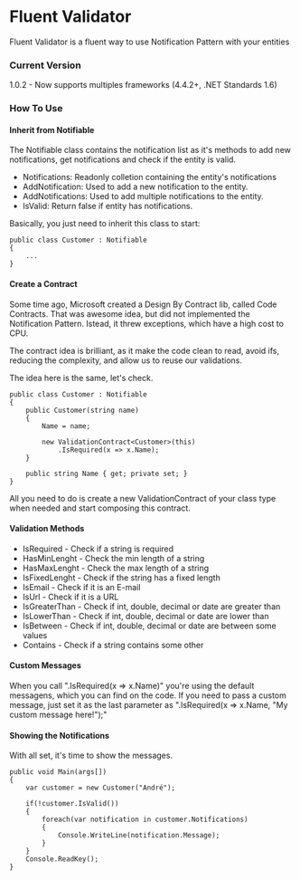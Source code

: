 # Fluent Validator
Fluent Validator is a fluent way to use Notification Pattern with your entities

### Current Version
1.0.2 - Now supports multiples frameworks (4.4.2+, .NET Standards 1.6)

### How To Use
#### Inherit from Notifiable
The Notifiable class contains the notification list as it's methods to add new notifications, get notifications and check if the entity is valid.

* Notifications: Readonly colletion containing the entity's notifications
* AddNotification: Used to add a new notification to the entity.
* AddNotifications: Used to add multiple notifications to the entity.
* IsValid: Return false if entity has notifications.

Basically, you just need to inherit this class to start:
```
public class Customer : Notifiable
{
    ...
}
```

#### Create a Contract
Some time ago, Microsoft created a Design By Contract lib, called Code Contracts. That was awesome idea, but did not implemented the Notification Pattern. Istead, it threw exceptions, which have a high cost to CPU.

The contract idea is brilliant, as it make the code clean to read, avoid ifs, reducing the complexity, and allow us to reuse our validations.

The idea here is the same, let's check.
```
public class Customer : Notifiable
{
    public Customer(string name) 
    {
        Name = name;
        
        new ValidationContract<Customer>(this)
            .IsRequired(x => x.Name);
    }
    
    public string Name { get; private set; }
}
```

All you need to do is create a new ValidationContract of your class type when needed and start composing this contract.

#### Validation Methods
* IsRequired - Check if a string is required
* HasMinLenght - Check the min length of a string
* HasMaxLenght - Check the max length of a string
* IsFixedLenght - Check if the string has a fixed length
* IsEmail - Check if it is an E-mail
* IsUrl - Check if it is a URL
* IsGreaterThan - Check if int, double, decimal or date are greater than
* IsLowerThan - Check if int, double, decimal or date are lower than
* IsBetween - Check if int, double, decimal or date are between some values
* Contains - Check if a string contains some other

#### Custom Messages
When you call ".IsRequired(x => x.Name)" you're using the default messagens, which you can find on the code. If you need to pass a custom message, just set it as the last parameter as ".IsRequired(x => x.Name, "My custom message here!");"

#### Showing the Notifications
With all set, it's time to show the messages.
```
public void Main(args[])
{
    var customer = new Customer("André");
    
    if(!customer.IsValid())
    {
        foreach(var notification in customer.Notifications)
        {
            Console.WriteLine(notification.Message);
        }
    }
    Console.ReadKey();
}
```
